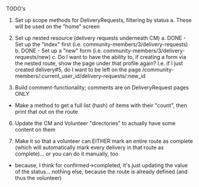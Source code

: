 TODO's

1. Set up scope methods for DeliveryRequests, filtering by status
  a. These will be used on the "home" screen

2. Set up nested resource (delivery requests underneath CM)
  a. DONE - Set up the "index" first (i.e. community-members/3/delivery-requests)
  b. DONE - Set up a "new" form (i.e. community-members/3/delivery-requests/new)
  c. Do I want to have the ability to, if creating a form via the nested route, show the page under that profile again? I.e. if I just created delivery#5, do I want to be left on the page /community-members/:current_user_id/delivery-requests/:new_id

3. Build comment-functionality; comments are on DeliveryRequest pages ONLY

* Make a method to get a full list (hash) of items with their "count", then print that out on the route 

6. Update the CM and Volunteer "directories" to actually have some content on them

7. Make it so that a volunteer can EITHER mark an entire route as complete (which will automatically mark every delivery in that route as complete)... or you can do it manually, too
  - because, I think for confirmed->completed, it's just updating the value of the status... nothing else, because the route is already defined (and thus the volunteer)

